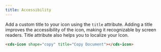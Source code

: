 ```yaml
---
title: Accessibility
---
```


Add a custom title to your icon using the `title` attribute. Adding a title improves the accessibility of the icon, making it recognizable by screen readers. Title attribute also helps you to localize your Icon.

<doc-code>

```html
<cds-icon shape="copy" title="Copy Document"></cds-icon>
```

</doc-code>
